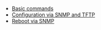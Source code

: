* [Basic commands](Basic_commands.md)
* [Configuration via SNMP and TFTP](Configuration_via_SNMP_and_TFTP.md)
* [Reboot via SNMP](Reboot_via_SNMP.pdf)
